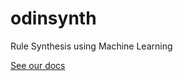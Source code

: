 # odinsynth

Rule Synthesis using Machine Learning

[See our docs](https://clulab.github.io/odinsynth)
